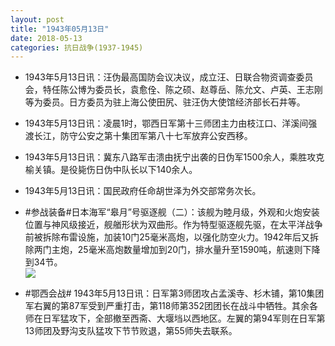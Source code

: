 ```yaml
---
layout: post
title: "1943年05月13日"
date: 2018-05-13
categories: 抗日战争(1937-1945)
---
```


<meta name="referrer" content="no-referrer" />

- 1943年5月13日讯：汪伪最高国防会议决议，成立汪、日联合物资调查委员会，特任陈公博为委员长，袁愈佺、陈之硕、赵尊岳、陈允文、卢英、王志刚等为委员。日方委员为驻上海公使田尻、驻汪伪大使馆经济部长石井等。 

- 1943年5月13日讯：凌晨1时，鄂西日军第十三师团主力由枝江口、洋溪间强渡长江，防守公安之第十集团军第八十七军放弃公安西移。 

- 1943年5月13日讯：冀东八路军击溃由抚宁出袭的日伪军1500余人，乘胜攻克榆关镇。是役毙伤日伪中队长以下140余人。 

- 1943年5月13日讯：国民政府任命胡世泽为外交部常务次长。 

- #参战装备#日本海军“皋月”号驱逐舰（二）：该舰为睦月级，外观和火炮安装位置与神风级接近，舰艏形状为双曲形。作为特型驱逐舰先驱，在太平洋战争前被拆除布雷设施，加装10门25毫米高炮，以强化防空火力。1942年后又拆除两门主炮，25毫米高炮数量增加到20门，排水量升至1590吨，航速则下降到34节。 <br/><img src="https://wx1.sinaimg.cn/large/aca367d8ly1fr9hd6xhytj20ct0e976n.jpg" />

- #鄂西会战# 1943年5月13日讯：日军第3师团攻占孟溪寺、杉木铺，第10集团军右翼的第87军受到严重打击，第118师第352团团长在战斗中牺牲。其余各师在日军猛攻下，全部撤至西斋、大堰垱以西地区。左翼的第94军则在日军第13师团及野沟支队猛攻下节节败退，第55师失去联系。 

